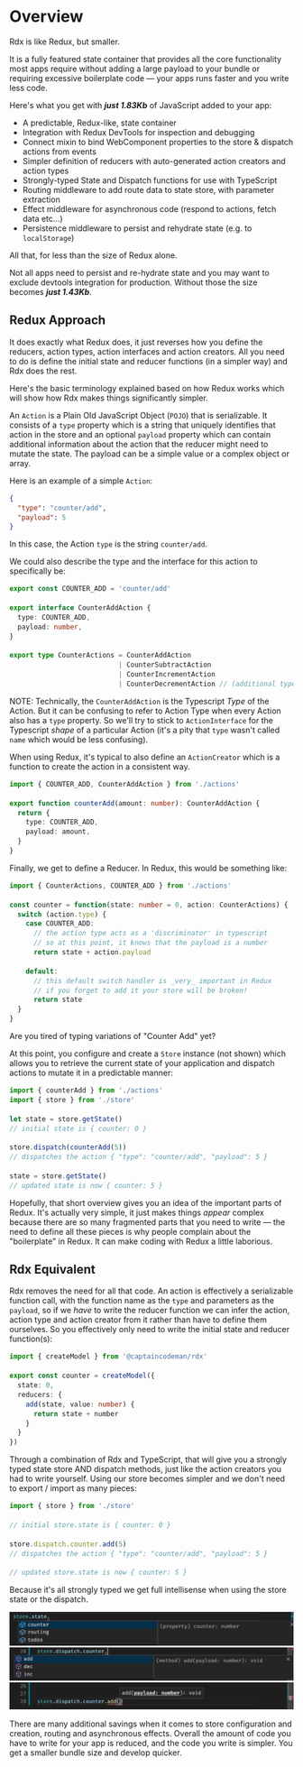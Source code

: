 # Overview

Rdx is like Redux, but smaller.

It is a fully featured state container that provides all the core functionality most apps require without adding a large payload to your bundle or requiring excessive boilerplate code &mdash; your apps runs faster and you write less code.

Here's what you get with **_just 1.83Kb_** of JavaScript added to your app:

* A predictable, Redux-like, state container
* Integration with Redux DevTools for inspection and debugging
* Connect mixin to bind WebComponent properties to the store &amp; dispatch actions from events
* Simpler definition of reducers with auto-generated action creators and action types
* Strongly-typed State and Dispatch functions for use with TypeScript
* Routing middleware to add route data to state store, with parameter extraction
* Effect middleware for asynchronous code (respond to actions, fetch data etc&hellip;)
* Persistence middleware to persist and rehydrate state (e.g. to `localStorage`)

All that, for less than the size of Redux alone.

Not all apps need to persist and re-hydrate state and you may want to exclude devtools integration for production. Without those the size becomes **_just 1.43Kb_**.

## Redux Approach

It does exactly what Redux does, it just reverses how you define the reducers, action types, action interfaces and action creators. All you need to do is define the initial state and reducer functions (in a simpler way) and Rdx does the rest.

Here's the basic terminology explained based on how Redux works which will show how Rdx makes things significantly simpler.

An `Action` is a Plain Old JavaScript Object (`POJO`) that is serializable. It consists of a `type` property which is a string that uniquely identifies that action in the store and an optional `payload` property which can contain additional information about the action that the reducer might need to mutate the state. The payload can be a simple value or a complex object or array.

Here is an example of a simple `Action`:

```json
{
  "type": "counter/add",
  "payload": 5
}
```

In this case, the Action `type` is the string `counter/add`.

We could also describe the type and the interface for this action to specifically be:

```ts
export const COUNTER_ADD = 'counter/add'

export interface CounterAddAction {
  type: COUNTER_ADD,
  payload: number,
}

export type CounterActions = CounterAddAction 
                           | CounterSubtractAction
                           | CounterIncrementAction
                           | CounterDecrementAction // (additional types not shown)
```

NOTE: Technically, the `CounterAddAction` is the Typescript _Type_ of the Action. But it can be confusing to refer to Action Type when every Action also has a `type` property. So we'll try to stick to `ActionInterface` for the Typescript _shape_ of a particular Action (it's a pity that `type` wasn't called `name` which would be less confusing).

When using Redux, it's typical to also define an `ActionCreator` which is a function to create the action in a consistent way.

```ts
import { COUNTER_ADD, CounterAddAction } from './actions'

export function counterAdd(amount: number): CounterAddAction {
  return {
    type: COUNTER_ADD,
    payload: amount,
  }
}
```

Finally, we get to define a Reducer. In Redux, this would be something like:

```ts
import { CounterActions, COUNTER_ADD } from './actions'

const counter = function(state: number = 0, action: CounterActions) {
  switch (action.type) {
    case COUNTER_ADD:
      // the action type acts as a 'discriminator' in typescript
      // so at this point, it knows that the payload is a number
      return state + action.payload
    
    default:
      // this default switch handler is _very_ important in Redux
      // if you forget to add it your store will be broken!
      return state
  }
}
```

Are you tired of typing variations of "Counter Add" yet?

At this point, you configure and create a `Store` instance (not shown) which allows you to retrieve the current state of your application and dispatch actions to mutate it in a predictable manner:

```ts
import { counterAdd } from './actions'
import { store } from './store'

let state = store.getState()
// initial state is { counter: 0 }

store.dispatch(counterAdd(5))
// dispatches the action { "type": "counter/add", "payload": 5 }

state = store.getState()
// updated state is now { counter: 5 }
```

Hopefully, that short overview gives you an idea of the important parts of Redux. It's actually very simple, it just makes things _appear_ complex because there are so many fragmented parts that you need to write &mdash; the need to define all these pieces is why people complain about the "boilerplate" in Redux. It can make coding with Redux a little laborious.

## Rdx Equivalent

Rdx removes the need for all that code. An action is effectively a serializable function call, with the function name as the `type` and parameters as the `payload`, so if we _have_ to write the reducer function we can infer the action, action type and action creator from it rather than have to define them ourselves. So you effectively only need to write the initial state and reducer function(s):

```ts
import { createModel } from '@captaincodeman/rdx'

export const counter = createModel({
  state: 0,
  reducers: {
    add(state, value: number) {
      return state + number
    }
  }
})
```

Through a combination of Rdx and TypeScript, that will give you a strongly typed state store AND dispatch methods, just like the action creators you had to write yourself. Using our store becomes simpler and we don't need to export / import as many pieces:

```ts
import { store } from './store'

// initial store.state is { counter: 0 }

store.dispatch.counter.add(5)
// dispatches the action { "type": "counter/add", "payload": 5 }

// updated store.state is now { counter: 5 }
```

Because it's all strongly typed we get full intellisense when using the store state or the dispatch.

![](strongly-typed-state.png)
![](strongly-typed-dispatch.png)
![](dispatch-intellisense.png)

There are many additional savings when it comes to store configuration and creation, routing and asynchronous effects. Overall the amount of code you have to write for your app is reduced, and the code you write is simpler. You get a smaller bundle size and develop quicker.
